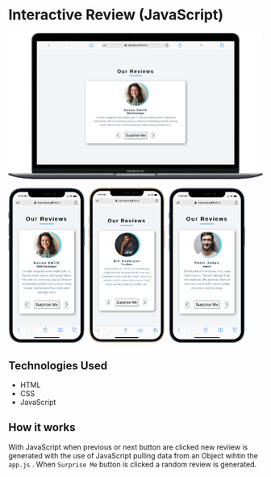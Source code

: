 # Interactive Review (JavaScript)
![Desktop Design](./output/desktop.png)

<img src="./output/mobile1.png" width="30%">&nbsp;
<img src="./output/mobile2.png" width="30%">&nbsp;
<img src="./output/mobile3.png" width="30%">

## Technologies Used
- HTML
- CSS
- JavaScript

## How it works
With JavaScript when previous or next button are clicked new reviiew is generated with the use of JavaScript pulling data from an Object wihtin the `app.js` . When `Surprise Me` button is clicked a random review is generated.